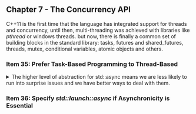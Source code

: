 ## Chapter 7 - The Concurrency API

<summary>
</summary>

C++11 is the first time that the language has integrated support for threads and concurrency, until then, multi-threading was achieved with libraries like _pthread_ or windows threads. but now, there is finally a common set of building blocks in the standard library: tasks, futures and shared_futures, threads, mutex, conditional variables, atomic objects and others.

### Item 35: Prefer Task-Based Programming to Thread-Based

<details>
<summary>
The higher level of abstraction for std::async means we are less likely to run into surprise issues and we have better ways to deal with them.
</summary>

assume we have a function we want to run asynchronously, we can either run it as a thread or as a task.

```cpp
int doAsyncWork();
std::thread t(doAsyncWork); // thread approach, join it somewhere
auto fut = std::async(doAsyncWork); //task approach, return future;
```

the task based approach is better. for start,it's clear that we have a return value. with the thread approach, we need to remember to retrieve the return value from the thread eventually. another advantage is that if the function throws an exception, we can handle it with the task approach, but we might be terminated completely with the thread approach.

tasks represent a higher level of abstraction than threads,it means we aren't concerned with the details of thread management.
there are actually three meanings to 'threads'. hardware, software and c++ objects.

> 1.  _Hardware threads_ are the threads that actually perform computation. Contemporary machine architectures offer one or more hardware threads per CPU core.
> 2.  _Software threads_ (also known as OS threads or system threads) are the threads
>     that the operating system manages across all processes and schedules for execution on hardware threads. It’s typically possible to create more software threads than hardware threads, because when a software thread is blocked (e.g., on I/O or waiting for a mutex or condition variable), throughput can be improved by executing other, unblocked, threads.
> 3.  _std::threads_ are objects in a C++ process that act as handles to underlying
>     software threads. Some _std::thread_ objects represent “null” handles, i.e., correspond to no software thread, because they’re in a default-constructed state(hence have no function to execute), have been moved from (the moved-to _std::thread_ then acts as the handle to the underlying software thread), have been joined (the function they were to run has finished), or have been detached (the connection between them and their underlying software thread has been severed).

software threads are a limited results, if we try to create too many of them we get a _std::system_error_ exception. trying to program around the possibility of that issue is a hassle by itself. even if we can create software threads, we can encounter the issue of _oversubscription_, which means there are more software threads ready to run than hardware threads, so we start the process of time slicing, thread-scheduler and context switches. this all means overhead on the performance of the system. there is also the possibility of losing cache locality if a software thread is scheduled to run on a different core.

avoiding the oversubscription issue is difficult, there is no constant optimal ratio of how many software threads we should use, as it depends on the kind of work we do, on the hardware, on the memory caches and machine architecture.

it's better to avoid thinking about all that, and leave the decision to something else, which is what _std::async_ does. all the issues with oversubscription are handled by the standard library implementation. _std::async_ with the default launch policy is able to decide not to create a new thread and run it on the current thread. there is still a possibility of running into load-balancing issues, but the odds of that happening are lower.

```cpp
auto fut = std::async(doAsyncWork); //task approach, return future;
```

if we have a GUI thread, _std::async_ might be a problematic, but in this case we can decide to explicitly pass the _std::launch::async_ policy to request the task to run on a different thread. programming with _std::async_ takes advantage of what the OS can give us in terms of load balancing across cores and work stealing. managing threads ourselves means we use less of what the machine can do, and we have to program around all the issues ourselves.

we might still want to use *std:::thread*s directly

- using the underlying API of the thread implementation. if we want some platform specific behavior, like windows threads or *pthread*s functions.
- Optimizing thread usage for the application. if we know what machine we will run on and we know the execution profile.
- Abilities that the current standard library doesn't provide. c++ still doesn't have thread pools.

#### Things to Remember

> - The std::thread API offers no direct way to get return values from asynchronously run functions, and if those functions throw, the program is terminated.
> - Thread-based programming calls for manual management of thread exhaustion, oversubscription, load balancing, and adaptation to new platforms.
> - Task-based programming via std::async with the default launch policy handles most of these issues for you.

</details>

### Item 36: Specify _std::launch::async_ if Asynchronicity is Essential

<!-- <details> -->
<summary>

</summary>

<!-- </details> -->
